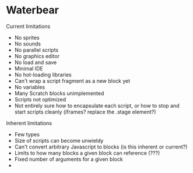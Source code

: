 # Waterbear

Current limitations

* No sprites
* No sounds
* No parallel scripts
* No graphics editor
* No load and save
* Minimal IDE
* No hot-loading libraries
* Can't wrap a script fragment as a new block yet
* No variables
* Many Scratch blocks unimplemented
* Scripts not optimized
* Not entirely sure how to encapsulate each script, or how to stop and start scripts cleanly (iframes? replace the .stage element?)

Inherent limitations

* Few types
* Size of scripts can become unwieldy
* Can't convert arbitrary Javascript to blocks (is this inherent or current?)
* Limits to how many blocks a given block can reference (???)
* Fixed number of arguments for a given block
* 
